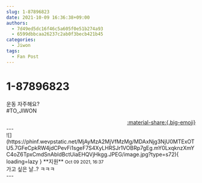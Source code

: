 ```yaml
---
slug: 1-87896823
date: 2021-10-09 16:36:38+09:00
authors:
  - 7d49ed5dc16f46c5a605f0e51b274a93
  - 6599dbbcaa26237c2ab0f3becb421b45
categories:
  - Jiwon
tags:
  - Fan Post
---
```


# 1-87896823

<div class="post-container" markdown="1">
<div class="content-container md-sidebar__scrollwrap" markdown="1">

운동 자주해요?<br>\#TO_JIWON

</div>
</div>

<div style="text-align: right;" markdown="1">
<a href="https://weverse.io/fromis9/fanpost/1-87896823" style="text-align: right;">:material-share:{.big-emoji}</a>
</div>
---

<div class="comments-container md-sidebar__scrollwrap" markdown="1">
<div class="comment" markdown="1">
<div class='id-container' markdown="1">
![](https://phinf.wevpstatic.net/MjAyMzA2MjVfMzMg/MDAxNjg3NjU0MTExOTU5.7GFeCpkRW4jdCPevFi1sgeF7S4XyLHRSJr1VOBRp7gEg.mY0LxqknzXmYC4oZ6TpxCmdSnAbldBctUiaEHQVjHkgg.JPEG/image.jpg?type=s72){ loading=lazy }
**<span class="artist">지원</span>** <small>Oct 09 2021, 16:37</small><br>
</div>
<div class='comment-body' markdown="1">
가고 싶은 날..? ㅋㅋㅋ
</div>
</div>
</div>
---
